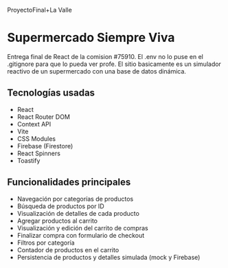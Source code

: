 ProyectoFinal+La Valle

# Supermercado Siempre Viva

Entrega final de React de la comision #75910. El .env no lo puse en el .gitignore para que lo pueda ver profe. El sitio basicamente es un simulador reactivo de un supermercado con una base de datos dinámica.

## Tecnologías usadas

- React
- React Router DOM
- Context API
- Vite
- CSS Modules
- Firebase (Firestore)
- React Spinners
- Toastify

## Funcionalidades principales

- Navegación por categorías de productos
- Búsqueda de productos por ID
- Visualización de detalles de cada producto
- Agregar productos al carrito
- Visualización y edición del carrito de compras
- Finalizar compra con formulario de checkout
- Filtros por categoría 
- Contador de productos en el carrito
- Persistencia de productos y detalles simulada (mock y Firebase)